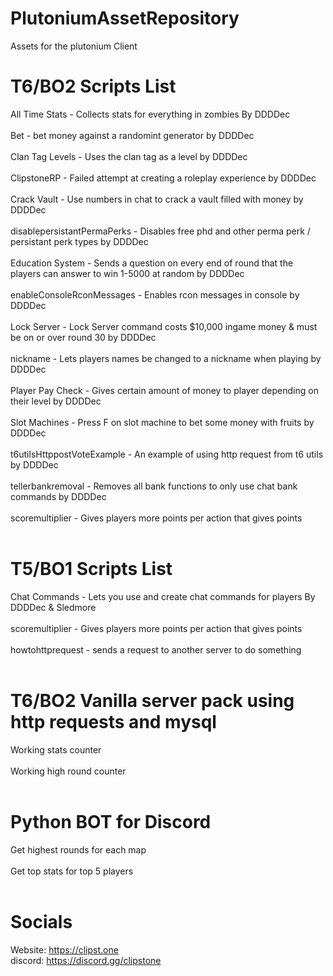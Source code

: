 # PlutoniumAssetRepository
Assets for the plutonium Client

# T6/BO2 Scripts List
All Time Stats - Collects stats for everything in zombies By DDDDec<br /><br />
Bet - bet money against a randomint generator by DDDDec<br /><br />
Clan Tag Levels - Uses the clan tag as a level by DDDDec<br /><br />
ClipstoneRP - Failed attempt at creating a roleplay experience by DDDDec<br /><br />
Crack Vault - Use numbers in chat to crack a vault filled with money by DDDDec<br /><br />
disablepersistantPermaPerks - Disables free phd and other perma perk / persistant perk types by DDDDec<br /><br />
Education System - Sends a question on every end of round that the players can answer to win 1-5000 at random by DDDDec<br /><br />
enableConsoleRconMessages - Enables rcon messages in console by DDDDec<br /><br />
Lock Server - Lock Server command costs $10,000 ingame money & must be on or over round 30 by DDDDec<br /><br />
nickname - Lets players names be changed to a nickname when playing by DDDDec<br /><br />
Player Pay Check - Gives certain amount of money to player depending on their level by DDDDec<br /><br />
Slot Machines - Press F on slot machine to bet some money with fruits by DDDDec<br /><br />
t6utilsHttppostVoteExample - An example of using http request from t6 utils by DDDDec<br /><br />
tellerbankremoval - Removes all bank functions to only use chat bank commands by DDDDec<br /><br />
scoremultiplier - Gives players more points per action that gives points<br /><br />

# T5/BO1 Scripts List
Chat Commands - Lets you use and create chat commands for players By DDDDec & Sledmore<br /><br />
scoremultiplier - Gives players more points per action that gives points<br /><br />
howtohttprequest - sends a request to another server to do something<br /><br />

# T6/BO2 Vanilla server pack using http requests and mysql
Working stats counter<br><br>
Working high round counter<br><br>

# Python BOT for Discord 
Get highest rounds for each map<br><br>
Get top stats for top 5 players<br><br>

# Socials
Website: https://clipst.one<br />
discord: https://discord.gg/clipstone
